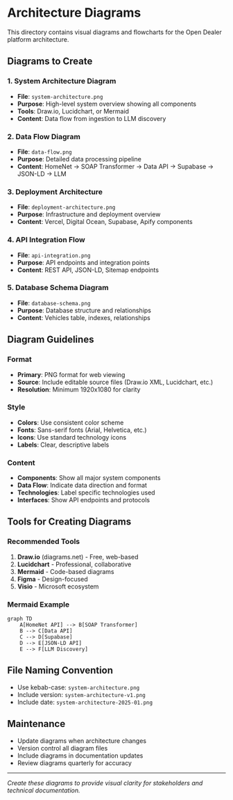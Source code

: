 # Architecture Diagrams

This directory contains visual diagrams and flowcharts for the Open Dealer platform architecture.

## Diagrams to Create

### 1. System Architecture Diagram
- **File**: `system-architecture.png`
- **Purpose**: High-level system overview showing all components
- **Tools**: Draw.io, Lucidchart, or Mermaid
- **Content**: Data flow from ingestion to LLM discovery

### 2. Data Flow Diagram
- **File**: `data-flow.png`
- **Purpose**: Detailed data processing pipeline
- **Content**: HomeNet → SOAP Transformer → Data API → Supabase → JSON-LD → LLM

### 3. Deployment Architecture
- **File**: `deployment-architecture.png`
- **Purpose**: Infrastructure and deployment overview
- **Content**: Vercel, Digital Ocean, Supabase, Apify components

### 4. API Integration Flow
- **File**: `api-integration.png`
- **Purpose**: API endpoints and integration points
- **Content**: REST API, JSON-LD, Sitemap endpoints

### 5. Database Schema Diagram
- **File**: `database-schema.png`
- **Purpose**: Database structure and relationships
- **Content**: Vehicles table, indexes, relationships

## Diagram Guidelines

### Format
- **Primary**: PNG format for web viewing
- **Source**: Include editable source files (Draw.io XML, Lucidchart, etc.)
- **Resolution**: Minimum 1920x1080 for clarity

### Style
- **Colors**: Use consistent color scheme
- **Fonts**: Sans-serif fonts (Arial, Helvetica, etc.)
- **Icons**: Use standard technology icons
- **Labels**: Clear, descriptive labels

### Content
- **Components**: Show all major system components
- **Data Flow**: Indicate data direction and format
- **Technologies**: Label specific technologies used
- **Interfaces**: Show API endpoints and protocols

## Tools for Creating Diagrams

### Recommended Tools
1. **Draw.io** (diagrams.net) - Free, web-based
2. **Lucidchart** - Professional, collaborative
3. **Mermaid** - Code-based diagrams
4. **Figma** - Design-focused
5. **Visio** - Microsoft ecosystem

### Mermaid Example
```mermaid
graph TD
    A[HomeNet API] --> B[SOAP Transformer]
    B --> C[Data API]
    C --> D[Supabase]
    D --> E[JSON-LD API]
    E --> F[LLM Discovery]
```

## File Naming Convention
- Use kebab-case: `system-architecture.png`
- Include version: `system-architecture-v1.png`
- Include date: `system-architecture-2025-01.png`

## Maintenance
- Update diagrams when architecture changes
- Version control all diagram files
- Include diagrams in documentation updates
- Review diagrams quarterly for accuracy

---

*Create these diagrams to provide visual clarity for stakeholders and technical documentation.*
